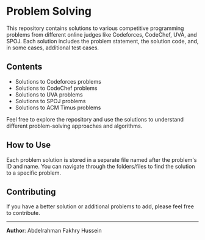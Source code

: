# Problem Solving

This repository contains solutions to various competitive programming problems from different online judges like Codeforces, CodeChef, UVA, and SPOJ. Each solution includes the problem statement, the solution code, and, in some cases, additional test cases.

## Contents

- Solutions to Codeforces problems
- Solutions to CodeChef problems
- Solutions to UVA problems
- Solutions to SPOJ problems
- Solutions to ACM Timus problems

Feel free to explore the repository and use the solutions to understand different problem-solving approaches and algorithms.

## How to Use

Each problem solution is stored in a separate file named after the problem's ID and name. You can navigate through the folders/files to find the solution to a specific problem.

## Contributing

If you have a better solution or additional problems to add, please feel free to contribute.

---

**Author**: Abdelrahman Fakhry Hussein
